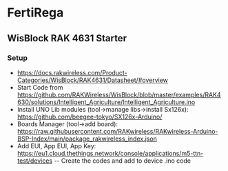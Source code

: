 # FertiRega
## WisBlock RAK 4631 Starter
### Setup
- https://docs.rakwireless.com/Product-Categories/WisBlock/RAK4631/Datasheet/#overview
- Start Code from https://github.com/RAKWireless/WisBlock/blob/master/examples/RAK4630/solutions/Intelligent_Agriculture/Intelligent_Agriculture.ino
- Install UNO Lib modules (tool->manage libs->install Sx126x): https://github.com/beegee-tokyo/SX126x-Arduino/
- Boards Manager (tool->add board): https://raw.githubusercontent.com/RAKwireless/RAKwireless-Arduino-BSP-Index/main/package_rakwireless_index.json
- Add EUI, App EUI, App Key: https://eu1.cloud.thethings.network/console/applications/m5-ttn-test/devices
-- Create the codes and add to device .ino code
